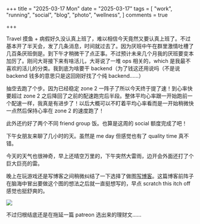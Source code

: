 +++
title = "2025-03-17 Mon"
date = "2025-03-17"
tags = [
    "work",
    "running",
    "social",
    "blog",
    "photo",
    "wellness",
]
comments = true

+++

Travel 摸鱼 + 病假好久没认真上班了，难以相信今天竟然又要认真上班了。不过基本开了半天会，发了几条消息，时间就过去了。因为厌班中午在群里激情吐槽了几百条厌班倒是。到下午才稍微干了点正事。不过预计未来几个月我的厌班要变本加厉了。刚问大哥接下来有啥活儿，大哥说了一堆 ops 相关的，which 是我最不喜欢的活儿的分类。我到底为啥要干 backend（为了钱这还用说吗（不是说 backend 钱多的意思只是这回刚好找了个纯 backend……）

抽空去跑了个步。因为已经稳定 zone 2 一阵子了所以今天终于提了速！到心率快要超过 zone 2 之后降回了之前的配速跑完后半段。整体平均心率跟一开始跑前一个配速一样，我真是有进步了！以后大概可以不盯着平均心率看而是一开始稍微快一点然后保持心率在 zone 2 的速度跑了！

此外还约好了两个不同 friend group 饭。也算是这周的 social 额度完成了吧！

下午女朋友来聊了几小时的天。虽然是 me day 但感觉也有了 quality time 真不错。

今天的天气也很神奇，早上还晴空万里的，下午突然大雷雨，边开会外面还打了个巨大巨亮的雷。

晚上在玩游戏还是写博客之间稍微纠结了一下选择了做图[写博客](https://blog.douchi.space/food-composition/?utm_source=daily)。这篇博客前阵子在脑海中冒出要做这个图的想法之后就一直挺想写的，早点 scratch this itch off 感觉也挺舒爽的。

![](https://media.douchi.space/douchi/media_attachments/files/114/181/801/468/776/582/original/528858358fd2fd25.jpg)

不过归根结底还是在拖延一篇 patreon 选出来的理财文……